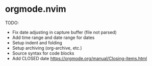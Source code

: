 # orgmode.nvim

TODO:

* Fix date adjusting in capture buffer (file not parsed)
* Add time range and date range for dates
* Setup indent and folding
* Setup archiving (org-archive, etc.)
* Source syntax for code blocks
* Add CLOSED date https://orgmode.org/manual/Closing-items.html
